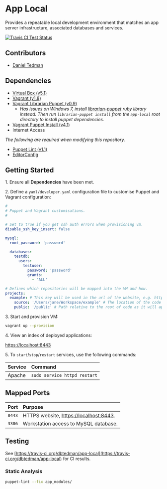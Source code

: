 
# App Local

Provides a repeatable local development environment that matches an app server infrastructure, associated databases and services.

[![Travis CI Test Status](https://travis-ci.org/dbtedman/app-local.svg)](https://travis-ci.org/dbtedman/app-local)

## Contributors

* [Daniel Tedman](http://danieltedman.com)

## Dependencies

* [Virtual Box (v5.1)](https://www.virtualbox.org/)
* [Vagrant (v1.8)](https://www.vagrantup.com)
* [Vagrant Librarian Puppet (v0.9)](https://github.com/mhahn/vagrant-librarian-puppet)
    * *Has issues on Windows 7, install [librarian-puppet](https://github.com/rodjek/librarian-puppet) ruby library instead. Then run `librarian-puppet install` from the `app-local` root directory to install puppet dependencies.*
* [Vagrant Puppet Install (v4.1)](https://github.com/petems/vagrant-puppet-install)
* Internet Access

*The following are required when modifying this repository.*

* [Puppet Lint (v1.1)](http://puppet-lint.com/)
* [EditorConfig](http://editorconfig.org/#download)

## Getting Started

1\. Ensure all **Dependencies** have been met.

2\. Define a `yaml/developer.yaml` configuration file to customise Puppet and Vagrant configuration:

```yaml
#
# Puppet and Vagrant customisations.
#

# Set to true if you get ssh auth errors when provisioning vm.
disable_ssh_key_insert: false

mysql:
  root_password: 'password'

  databases:
    testdb:
      users:
        testuser:
          password: 'password'
          grants:
            - 'ALL'

# Defines which repositories will be mapped into the VM and how.
projects:
  example: # This key will be used in the url of the website, e.g. https://localhost:8443/example
    source: '/Users/jane/Workspace/example' # The location of the code on the development machine. Use '/' or '\' based on OS.
    public: '/public' # Path relative to the root of code as it will appear in the vm. (Uses '/' here even if source is on Windows)
```

3\. Start and provision VM:

```bash
vagrant up --provision
```

4\. View an index of deployed applications:

[https://localhost:8443](https://localhost:8443)

5\. To `start`/`stop`/`restart` services, use the following commands:

| Service | Command |
|:---|:---|
| Apache | `sudo service httpd restart` |


## Mapped Ports

| Port | Purpose |
|:---|:---|
| `8443` | HTTPS website, [https://localhost:8443](https://localhost:8443). |
| `3306` | Workstation access to MySQL database. |

## Testing

See [https://travis-ci.org/dbtedman/app-local](https://travis-ci.org/dbtedman/app-local) for CI results.

### Static Analysis

```bash
puppet-lint --fix app_modules/
```
